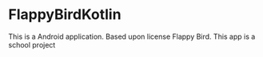 # FlappyBirdKotlin
This is a Android application. Based upon license Flappy Bird. This app is a school project
